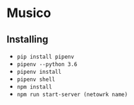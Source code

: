 # Musico

## Installing

- `pip install pipenv`
- `pipenv --python 3.6`
- `pipenv install`
- `pipenv shell`
- `npm install`
- `npm run start-server (netowrk name)`
